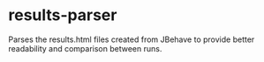 # results-parser
Parses the results.html files created from JBehave to provide better readability and comparison between runs.
